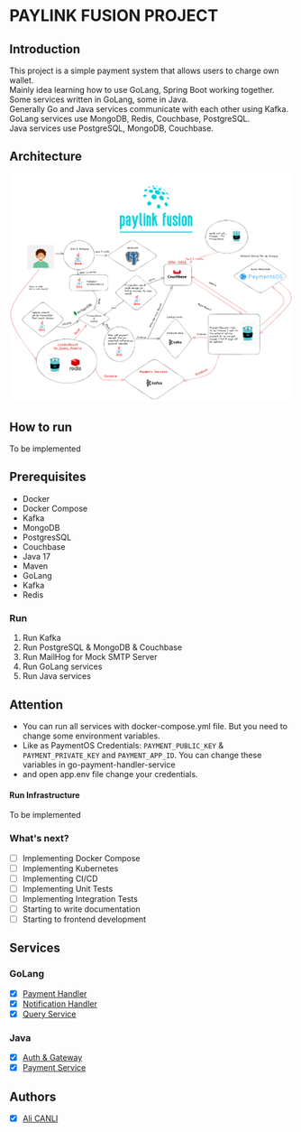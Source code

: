 # PAYLINK FUSION PROJECT

## Introduction

This project is a simple payment system that allows users to charge own wallet.<br>
Mainly idea learning how to use GoLang, Spring Boot working together.<br>
Some services written in GoLang, some in Java.<br>
Generally Go and Java services communicate with each other using Kafka.<br>
GoLang services use MongoDB, Redis, Couchbase, PostgreSQL.<br>
Java services use PostgreSQL, MongoDB, Couchbase.<br>

## Architecture

![Architecture](img/diagram.png)

## How to run

To be implemented

## Prerequisites

- Docker
- Docker Compose
- Kafka
- MongoDB
- PostgresSQL
- Couchbase
- Java 17
- Maven
- GoLang
- Kafka
- Redis

### Run

1. Run Kafka
2. Run PostgreSQL & MongoDB & Couchbase
3. Run MailHog for Mock SMTP Server
4. Run GoLang services
5. Run Java services

## Attention

- You can run all services with docker-compose.yml file. But you need to change some environment
  variables.
- Like as PaymentOS Credentials: `PAYMENT_PUBLIC_KEY` & `PAYMENT_PRIVATE_KEY` and `PAYMENT_APP_ID`.
  You can change these variables in go-payment-handler-service
- and open app.env file change your credentials.

#### Run Infrastructure

To be implemented

### What's next?

- [ ] Implementing Docker Compose
- [ ] Implementing Kubernetes
- [ ] Implementing CI/CD
- [ ] Implementing Unit Tests
- [ ] Implementing Integration Tests
- [ ] Starting to write documentation
- [ ] Starting to frontend development

## Services

### GoLang

- [x] [Payment Handler](#!)
- [x] [Notification Handler](#!)
- [x] [Query Service](#!)

### Java

- [x] [Auth & Gateway](#!)
- [x] [Payment Service](#!)

## Authors

- [x] [Ali CANLI](#!)



